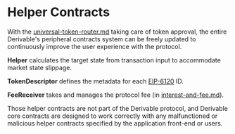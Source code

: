 # Helper Contracts

With the [universal-token-router.md](universal-token-router.md "mention") taking care of token approval, the entire Derivable's peripheral contracts system can be freely updated to continuously improve the user experience with the protocol.

**Helper** calculates the target state from transaction input to accommodate market state slippage.

**TokenDescriptor** defines the metadata for each [EIP-6120](https://eips.ethereum.org/EIPS/eip-6120) ID.

**FeeReceiver** takes and manages the protocol fee (in [interest-and-fee.md](../protocol/interest-and-fee.md "mention")).

Those helper contracts are not part of the Derivable protocol, and Derivable core contracts are designed to work correctly with any malfunctioned or malicious helper contracts specified by the application front-end or users.
